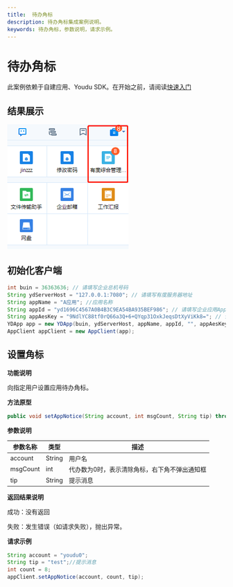 ```yaml
---
title:  待办角标
description: 待办角标集成案例说明。
keywords: 待办角标，参数说明，请求示例。
---
```


# 待办角标

此案例依赖于自建应用、Youdu SDK。在开始之前，请阅读[快速入门](./a01_00001.md)

## 结果展示

![1565947390699](res/b01_00056/1565947390699.png)

## 初始化客户端

```java
int buin = 36363636; // 请填写企业总机号码
String ydServerHost = "127.0.0.1:7080"; // 请填写有度服务器地址
String appName = "A应用"; //应用名称
String appId = "yd1696C4567A0B4B3C9EA54BA935BEF986"; // 请填写企业应用AppId
String appAesKey = "9NdlYC88tf0rQ66a3Q+6+QYqp31OxkJeqsDtXyViKk8="; // 请填写企业应用的EncodingaesKey
YDApp app = new YDApp(buin, ydServerHost, appName, appId, "", appAesKey);
AppClient appClient = new AppClient(app);
```

## 设置角标

**功能说明**

向指定用户设置应用待办角标。

**方法原型**

```java
public void setAppNotice(String account, int msgCount, String tip) throws ParamParserException, AESCryptoException, HttpRequestException;
```

**参数说明**

| 参数名称 | 类型   | 描述                                          |
| -------- | ------ | --------------------------------------------- |
| account  | String | 用户名                                        |
| msgCount | int    | 代办数为0时，表示清除角标，右下角不弹出通知框 |
| tip      | String | 提示消息                                      |

**返回结果说明**

成功：没有返回

失败：发生错误（如请求失败），抛出异常。

**请求示例**

```java
String account = "youdu0";
String tip = "test";//提示消息
int count = 8;
appClient.setAppNotice(account, count, tip);
```